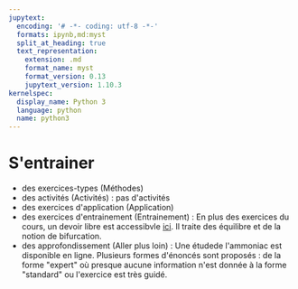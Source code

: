 ```yaml
---
jupytext:
  encoding: '# -*- coding: utf-8 -*-'
  formats: ipynb,md:myst
  split_at_heading: true
  text_representation:
    extension: .md
    format_name: myst
    format_version: 0.13
    jupytext_version: 1.10.3
kernelspec:
  display_name: Python 3
  language: python
  name: python3
---
```

# S'entrainer
* des exercices-types (Méthodes)
* des activités (Activités) : pas d'activités
* des exercices d'application (Application)
* des exercices d'entrainement (Entrainement) :  En plus des exercices du cours, un devoir libre est accessibvle [ici](https://stanislas.edunao.com/course/view.php?id=987&section=5#). Il traite des équilibre et de la notion de bifurcation.
* des approfondissement (Aller plus loin) : Une étudede l'ammoniac est disponible en ligne. Plusieurs formes d'énoncés sont proposés : de la forme "expert" où presque aucune information n'est donnée à la forme "standard" ou l'exercice est très guidé.